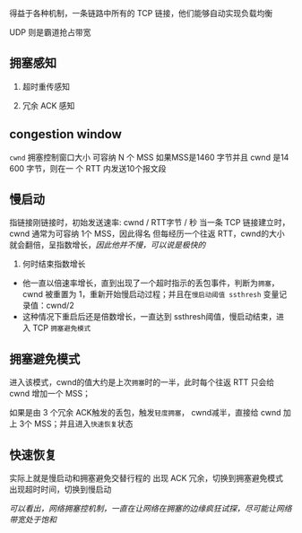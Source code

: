 得益于各种机制，一条链路中所有的 TCP 链接，他们能够自动实现负载均衡

UDP 则是霸道抢占带宽

## 拥塞感知
1. 超时重传感知

2. 冗余 ACK 感知

## congestion window
`cwnd` 拥塞控制窗口大小
可容纳 N 个 MSS
如果MSS是1460 字节并且 cwnd 是14 600 字节，则在一 个 RTT 内发送10个报文段

## 慢启动
指链接刚链接时，初始发送速率: cwnd / RTT字节 / 秒
当一条 TCP 链接建立时，cwnd 通常为可容纳 1个 MSS，因此得名
但每经历一个往返 RTT，cwnd的大小就会翻倍，呈指数增长，*因此他并不慢，可以说是极快的*

1. 何时结束指数增长
* 他一直以倍速率增长，直到出现了一个超时指示的丢包事件，判断为`拥塞`，cwnd 被重置为 1，重新开始慢启动过程；并且在`慢启动阈值 ssthresh` 变量记录值：cwnd/2
* 这种情况下重启后还是倍数增长，一直达到 ssthresh阈值，慢启动结束，进入 TCP `拥塞避免模式`

## 拥塞避免模式
进入该模式，cwnd的值大约是上次`拥塞`时的一半，此时每个往返 RTT 只会给 cwnd 增加一个 MSS；

如果是由 3 个冗余 ACK触发的丢包，触发`轻度拥塞`， cwnd减半，直接给 cwnd 加上 3个 MSS；并且进入`快速恢复`状态

## 快速恢复
实际上就是慢启动和拥塞避免交替行程的
出现 ACK 冗余，切换到拥塞避免模式
出现超时时间，切换到慢启动

*可以看出，网络拥塞控机制，一直在让网络在拥塞的边缘疯狂试探，尽可能让网络带宽处于饱和*
